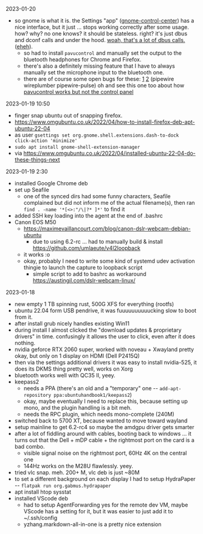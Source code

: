 2023-01-20
  * so gnome is what it is. the Settings "app" ([gnome-control-center](https://gitlab.gnome.org/GNOME/gnome-control-center)) has a nice interface, but it just ... stops working correctly after some usage. how? why? no one knows? it should be stateless. right? it's just dbus and dconf calls and under the hood. [woah, that's a lot of dbus calls.](https://www.reddit.com/r/pcmasterrace/comments/elw7ah/rgb_power/) ([eheh](https://knowyourmeme.com/memes/fortune-teller)).
    * so had to install `pavucontrol` and manually set the output to the bluetooth headphones for Chrome and Firefox.
    * there's also a definitely missing feature that I have to always manually set the microphone input to the bluetooth one.
    * there are of course some open bugs for these: [1](https://gitlab.gnome.org/GNOME/gnome-control-center/-/issues/1580) [2](https://gitlab.gnome.org/GNOME/gnome-control-center/-/issues/1759) (pipewire wireplumber pipewire-pulse) oh and see this one too about how [pavucontrol works but not the control panel](https://gitlab.gnome.org/GNOME/gnome-control-center/-/issues/2011)

2023-01-19 10:50
  * finger snap ubuntu out of snapping firefox.
  *  https://www.omgubuntu.co.uk/2022/04/how-to-install-firefox-deb-apt-ubuntu-22-04
  * as user `gsettings set org.gnome.shell.extensions.dash-to-dock click-action 'minimize'`
  * `sudo apt install gnome-shell-extension-manager`
  * via https://www.omgubuntu.co.uk/2022/04/installed-ubuntu-22-04-do-these-things-next


2023-01-19 2:30
  * installed Google Chrome deb
  * set up Seafile
    * one of the synced dirs had some funny characters, Seafile complained but did not inform me of the actual filename(s), then ran `find . -name '*[<>:"/\|?* ]*'` to find it
  * added SSH key loading into the agent at the end of .bashrc
  * Canon EOS M50
    * https://maximevaillancourt.com/blog/canon-dslr-webcam-debian-ubuntu
      * due to using 6.2-rc ... had to manually build & install https://github.com/umlaeute/v4l2loopback
    * it works :o
    * okay, probably I need to write some kind of systemd udev activation thingie to launch the capture to loopback script
      * simple script to add to bashrc as workaround https://austingil.com/dslr-webcam-linux/


2023-01-18
  * new empty 1 TB spinning rust, 500G XFS for everything (rootfs)
  * ubuntu 22.04 form USB pendrive, it was fuuuuuuuuuucking slow to boot from it.
  * after install grub nicely handles existing Win11
  * during install I almost clicked the "download updates & proprietary drivers" in time. confusingly it allows the user to click, even after it does nothing.
  * nvidia geforce RTX 2060 super, worked with noveau + Xwayland pretty okay, but only on 1 display on HDMI (Dell P2415Q)
  * then via the settings additional drivers it was easy to install nvidia-525, it does its DKMS thing pretty well, works on Xorg
  * bluetooth works well with QC35 II, yeey.
  * keepass2
    * needs a PPA (there's an old and a "temporary" one -- `add-apt-repository ppa:ubuntuhandbook1/keepass2`)
    * okay, maybe eventually I need to replace this, because setting up mono, and the plugin handling is a bit meh.
    * needs the RPC plugin, which needs mono-complete (240M)
  * switched back to 5700 XT, because wanted to move toward wayland
  * setup mainline to get 6.2-rc4 so maybe the amdgpu driver gets smarter
  * after a lot of fiddling around with cables, booting back to windows ... it turns out that the Dell + mDP cable + the rightmost port on the card is a bad combo.
    * visible signal noise on the rightmost port, 60Hz 4K on the central one
    * 144Hz works on the M28U flawlessly. yeey.
  * tried vlc snap. meh. 200+ M, vlc deb is just ~80M
  * to set a different background on each display I had to setup HydraPaper -- `flatpak run org.gabmus.hydrapaper`
  * apt install htop sysstat
  * installed VScode deb
    * had to setup AgentForwarding yes for the remote dev VM, maybe VScode has a setting for it, but it was easier to just add it to ~/.ssh/config
    * yzhang.markdown-all-in-one is a pretty nice extension

